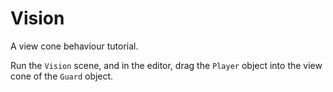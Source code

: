 # Vision

A view cone behaviour tutorial.

Run the `Vision` scene, and in the editor, drag the `Player` object into the view cone of the `Guard` object.